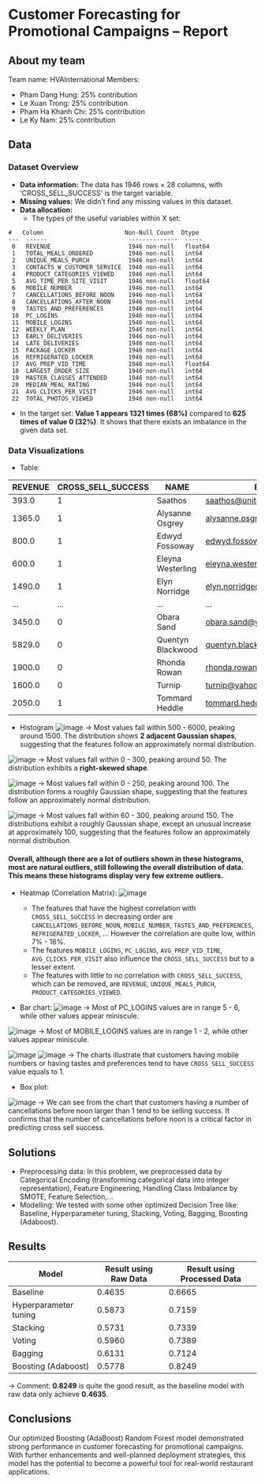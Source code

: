 # Customer Forecasting for Promotional Campaigns – Report

## About my team
Team name: HVAInternational 
Members:
- Pham Dang Hung: 25% contribution
- Le Xuan Trong: 25% contribution
- Pham Ha Khanh Chi: 25% contribution
- Le Ky Nam: 25% contribution

## Data

### Dataset Overview
- **Data information:** The data has 1946 rows × 28 columns, with ‘CROSS_SELL_SUCCESS’ is the target variable.
- **Missing values:** We didn’t find any missing values in this dataset.
- **Data allocation:**
  + The types of the useful variables within X set:
```
#   Column                       Non-Null Count  Dtype  
---  ------                       --------------  -----  
 0   REVENUE                      1946 non-null   float64
 1   TOTAL_MEALS_ORDERED          1946 non-null   int64  
 2   UNIQUE_MEALS_PURCH           1946 non-null   int64  
 3   CONTACTS_W_CUSTOMER_SERVICE  1946 non-null   int64  
 4   PRODUCT_CATEGORIES_VIEWED    1946 non-null   int64  
 5   AVG_TIME_PER_SITE_VISIT      1946 non-null   float64
 6   MOBILE_NUMBER                1946 non-null   int64  
 7   CANCELLATIONS_BEFORE_NOON    1946 non-null   int64  
 8   CANCELLATIONS_AFTER_NOON     1946 non-null   int64  
 9   TASTES_AND_PREFERENCES       1946 non-null   int64  
 10  PC_LOGINS                    1946 non-null   int64  
 11  MOBILE_LOGINS                1946 non-null   int64  
 12  WEEKLY_PLAN                  1946 non-null   int64  
 13  EARLY_DELIVERIES             1946 non-null   int64  
 14  LATE_DELIVERIES              1946 non-null   int64  
 15  PACKAGE_LOCKER               1946 non-null   int64  
 16  REFRIGERATED_LOCKER          1946 non-null   int64  
 17  AVG_PREP_VID_TIME            1946 non-null   float64
 18  LARGEST_ORDER_SIZE           1946 non-null   int64  
 19  MASTER_CLASSES_ATTENDED      1946 non-null   int64  
 20  MEDIAN_MEAL_RATING           1946 non-null   int64  
 21  AVG_CLICKS_PER_VISIT         1946 non-null   int64  
 22  TOTAL_PHOTOS_VIEWED          1946 non-null   int64 
```
  + In the target set: **Value 1 appears 1321 times (68%)** compared to **625 times of value 0 (32%)**. It shows that there exists an imbalance in the given data set.

### Data Visualizations
- Table:

| REVENUE | CROSS_SELL_SUCCESS | NAME | EMAIL | FIRST_NAME | FAMILY_NAME | TOTAL_MEALS_ORDERED | UNIQUE_MEALS_PURCH | CONTACTS_W_CUSTOMER_SERVICE | PRODUCT_CATEGORIES_VIEWED | ... | LATE_DELIVERIES | EARLY_DELIVERIES | PACKAGE_LOCKER | REFRIGERATED_LOCKER | AVG_PREP_VID_TIME | LARGEST_ORDER_SIZE | MASTER_CLASSES_ATTENDED | MEDIAN_MEAL_RATING | AVG_CLICKS_PER_VISIT | TOTAL_PHOTOS_VIEWED |
|---------|--------------------|------|-------|------------|-------------|---------------------|-------------------|----------------------------|-------------------------|-----|---------------|---------------|---------------|------------------|----------------|----------------|----------------------|------------------|------------------|------------------|
| 393.0   | 1                  | Saathos | saathos@unitedhealth.com | Saathos | Saathos | 14.0 | 6.0 | 12.0 | 10.0 | ... | 2.0 | 0.0 | 0.0 | 0.0 | 33.4 | 1.0 | 0.0 | 1.0 | 17.0 | 0.0 |
| 1365.0  | 1                  | Alysanne Osgrey | alysanne.osgrey@ge.org | Alysanne | Osgrey | 87.0 | 3.0 | 8.0 | 8.0 | ... | 2.0 | 0.0 | 0.0 | 0.0 | 84.8 | 1.0 | 0.0 | 3.0 | 13.0 | 170.0 |
| 800.0   | 1                  | Edwyd Fossoway | edwyd.fossoway@jnj.com | Edwyd | Fossoway | 15.0 | 7.0 | 11.0 | 5.0 | ... | 1.0 | 0.0 | 0.0 | 0.0 | 63.0 | 1.0 | 0.0 | 2.0 | 16.0 | 0.0 |
| 600.0   | 1                  | Eleyna Westerling | eleyna.westerling@ge.org | Eleyna | Westerling | 13.0 | 6.0 | 11.0 | 5.0 | ... | 3.0 | 0.0 | 0.0 | 0.0 | 43.8 | 1.0 | 0.0 | 2.0 | 14.0 | 0.0 |
| 1490.0  | 1                  | Elyn Norridge | elyn.norridge@jnj.com | Elyn | Norridge | 47.0 | 8.0 | 6.0 | 10.0 | ... | 8.0 | 0.0 | 0.0 | 0.0 | 84.8 | 1.0 | 1.0 | 3.0 | 12.0 | 205.0 |
| ...     | ...                | ...  | ...   | ...        | ...         | ...                 | ...               | ...                        | ...                     | ... | ...           | ...           | ...           | ...              | ...            | ...            | ...                  | ...              | ...              | ...              |
| 3450.0  | 0                  | Obara Sand | obara.sand@yahoo.com | Obara | Sand | 87.0 | 8.0 | 8.0 | 7.0 | ... | 3.0 | 0.0 | 0.0 | 0.0 | 212.5 | 10.0 | 2.0 | 3.0 | 11.0 | 0.0 |
| 5829.0  | 0                  | Quentyn Blackwood | quentyn.blackwood@yahoo.com | Quentyn | Blackwood | 244.0 | 4.0 | 7.0 | 2.0 | ... | 3.0 | 0.0 | 0.0 | 0.0 | 282.2 | 10.0 | 1.0 | 4.0 | 10.0 | 424.0 |
| 1900.0  | 0                  | Rhonda Rowan | rhonda.rowan@gmail.com | Rhonda | Rowan | 57.0 | 2.0 | 8.0 | 4.0 | ... | 7.0 | 3.0 | 0.0 | 0.0 | 254.4 | 10.0 | 0.0 | 4.0 | 12.0 | 480.0 |
| 1600.0  | 0                  | Turnip | turnip@yahoo.com | Turnip | Turnip | 74.0 | 3.0 | 10.0 | 10.0 | ... | 3.0 | 0.0 | 0.0 | 0.0 | 564.2 | 10.0 | 3.0 | 3.0 | 11.0 | 796.0 |
| 2050.0  | 1                  | Tommard Heddle | tommard.heddle@merck.com | Tommard | Heddle | 188.0 | 4.0 | 9.0 | 5.0 | ... | 3.0 | 1.0 | 1.0 | 0.0 | 248.0 | 11.0 | 2.0 | 3.0 | 12.0 | 0.0 | 

- Histogram
![image](https://github.com/user-attachments/assets/67aa6b16-afda-49ce-b770-b07fd3b21be9)
-> Most values fall within 500 - 6000, peaking around 1500. The distribution shows **2 adjacent Gaussian shapes**, suggesting that the features follow an approximately normal distribution.

![image](https://github.com/user-attachments/assets/4d1081db-bbae-4425-a3b8-5eb329353e6d)
-> Most values fall within 0 - 300, peaking around 50. The distribution exhibits a **right-skewed shape**.

![image](https://github.com/user-attachments/assets/aef7dddd-428f-4898-9146-4ccfd64f9142)
-> Most values fall within 0 - 250, peaking around 100. The distribution forms a roughly Gaussian shape, suggesting that the features follow an approximately normal distribution.

![image](https://github.com/user-attachments/assets/8e5af18d-9c20-4f09-b882-ac18e9f6cfeb)
-> Most values fall within 60 - 300, peaking around 150. The distributions exhibit a roughly Gaussian shape, except an unusual increase at approximately 100, suggesting that the features follow an approximately normal distribution.

#### Overall, although there are a lot of outliers shown in these histograms, most are natural outliers, still following the overall distribution of data. This means these histograms display very few extreme outliers.

- Heatmap (Correlation Matrix):
![image](https://github.com/user-attachments/assets/1403a8b9-40de-4592-8891-32a38f894a68)
  +  The features that have the highest correlation with `CROSS_SELL_SUCCESS` in decreasing order are `CANCELLATIONS_BEFORE_NOON`, `MOBILE_NUMBER`, `TASTES_AND_PREFERENCES`, `REFRIGERATED_LOCKER`, ... However the correlation are quite low, within 7% - 16%.
  +  The features `MOBILE_LOGINS`, `PC_LOGINS`, `AVG_PREP_VID_TIME`, `AVG_CLICKS_PER_VISIT` also influence the `CROSS_SELL_SUCCESS` but to a lesser extent.
  +  The features with little to no correlation with `CROSS_SELL_SUCCESS`, which can be removed, are `REVENUE`, `UNIQUE_MEALS_PURCH`, `PRODUCT_CATEGORIES_VIEWED`.

- Bar chart:
![image](https://github.com/user-attachments/assets/12bc629f-2aa2-4323-89e7-e853a5a107f6)
-> Most of PC_LOGINS values are in range 5 - 6, while other values appear miniscule.

![image](https://github.com/user-attachments/assets/d7e6e395-9fdc-4d13-a3bf-f477037e797a)
-> Most of MOBILE_LOGINS values are in range 1 - 2, while other values appear miniscule.

![image](https://github.com/user-attachments/assets/adc55f58-c3c4-4735-8dbb-0432c7db7bef)
![image](https://github.com/user-attachments/assets/35a26f1e-a581-45fb-9380-a0a68a67f9a3)
-> The charts illustrate that customers having mobile numbers or having tastes and preferences tend to have `CROSS_SELL_SUCCESS` value equals to 1.

- Box plot:

![image](https://github.com/user-attachments/assets/3453c4bc-3a16-4a40-8e25-c00578a8fd8e)
-> We can see from the chart that customers having a number of cancellations before noon larger than 1 tend to be selling success. It confirms that the number of cancellations before noon is a critical factor in predicting cross sell success.

## Solutions
- Preprocessing data: In this problem, we preprocessed data by Categorical Encoding (transforming categorical data into integer representation), Feature Engineering, Handling Class Imbalance by SMOTE, Feature Selection,...
- Modelling: We tested with some other optimized Decision Tree like: Baseline, Hyperparameter tuning, Stacking, Voting, Bagging, Boosting (Adaboost).
## Results  
| Model | Result using Raw Data | Result using Processed Data |
| ----- | --------------------- | --------------------------- |
| Baseline | 0.4635 | 0.6665 |
| Hyperparameter tuning | 0.5873 | 0.7159 |
| Stacking | 0.5731 | 0.7339 |
| Voting | 0.5960 | 0.7389 |
| Bagging | 0.6131 | 0.7124 |
| Boosting (Adaboost) | 0.5778 | 0.8249 | 

-> Comment: **0.8249** is quite the good result, as the baseline model with raw data only achieve **0.4635**.  
## Conclusions 
Our optimized Boosting (AdaBoost) Random Forest model demonstrated strong performance in customer forecasting for promotional campaigns. With further enhancements and well-planned deployment strategies, this model has the potential to become a powerful tool for real-world restaurant applications.
